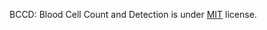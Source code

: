 BCCD: Blood Cell Count and Detection is under [MIT](https://github.com/Shenggan/BCCD_Dataset/blob/master/LICENSE) license.